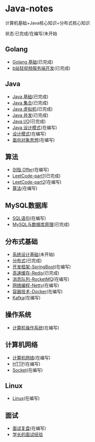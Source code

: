 # Java-notes
计算机基础+Java核心知识+分布式核心知识

状态:已完成/在编写/未开始

## Golang

- [Golang 基础](https://github.com/sx89/Java-notes/blob/master/notes/Golang.md)(已完成)
- [b站轻视频服务端开发](https://github.com/sx89/Java-notes/blob/master/notes/%E8%A7%86%E9%A2%91%E7%AE%A1%E7%90%86%E7%B3%BB%E7%BB%9F.md)(已完成)
##  Java

- [Java 基础](https://github.com/sx89/Java-notes/blob/master/notes/Java-%E5%9F%BA%E7%A1%80.md)(已完成)
- [Java 集合](https://github.com/sx89/Java-notes/blob/master/notes/Java-%E9%9B%86%E5%90%88.md)(已完成)
- [Java 虚拟机](https://github.com/sx89/Java-notes/blob/master/notes/Java-%E8%99%9A%E6%8B%9F%E6%9C%BA.md)(已完成)
- [Java 并发](https://github.com/sx89/Java-notes/blob/master/notes/Java-%E5%B9%B6%E5%8F%91.md)(已完成)
- [Java I/O](https://github.com/sx89/Java-notes/blob/master/notes/Java-IO.md)(已完成)
- [Java 设计模式](https://github.com/sx89/Java-notes/blob/master/notes/Java-%E8%AE%BE%E8%AE%A1%E6%A8%A1%E5%BC%8F.md)(在编写)
- [设计模式](https://github.com/sx89/Java-notes/blob/master/notes/%E8%AE%BE%E8%AE%A1%E6%A8%A1%E5%BC%8F.md)(在编写)
- [面向对象思想](https://github.com/sx89/Java-notes/blob/master/notes/%E9%9D%A2%E5%90%91%E5%AF%B9%E8%B1%A1%E6%80%9D%E6%83%B3.md)(在编写)

## 算法

- [剑指 Offer](https://github.com/sx89/Java-notes/blob/master/notes/%E5%89%91%E6%8C%87offer.md)(在编写)
- [LeetCode-part1](https://github.com/sx89/Java-notes/blob/master/notes/LeetCode01.md)(已完成)
- [LeetCode-part2](https://github.com/sx89/Java-notes/blob/master/notes/LeetCode01.md)(在编写)
- [算法](https://github.com/sx89/Java-notes/blob/master/notes/%E7%AE%97%E6%B3%95-%E6%8E%92%E5%BA%8F.md)(在编写)


##  MySQL数据库

- [SQL语句](https://github.com/sx89/Java-notes/blob/master/notes/MYSQL.md)(在编写)
- [MySQL与数据库原理](https://github.com/sx89/Java-notes/blob/master/notes/MYSQL.md)(已完成)

##  分布式基础 

- [系统设计基础]()(未开始)
- [分布式](https://github.com/sx89/Java-notes/blob/master/notes/%E5%88%86%E5%B8%83%E5%BC%8F.md)(已完成)
- [开发框架-SpringBoot](https://github.com/sx89/summary-of-all-my-repositories)(在编写)
- [高速缓存-Redis](https://github.com/sx89/Java-notes/blob/master/notes/redis.md)(已完成)
- [消息队列-RocketMQ](https://github.com/sx89/rocketmq4.0-code)(在编写)
- [网络编程-Netty](https://github.com/sx89/network_and_protocol)(在编写)
- [容器技术-Docker](https://github.com/sx89/docker-note)(在编写)
- [Kafka](https://github.com/sx89/Java-notes/blob/master/notes/Kafka.md)(在编写)


##  操作系统

- [计算机操作系统](https://github.com/sx89/Java-notes/blob/master/notes/%E6%93%8D%E4%BD%9C%E7%B3%BB%E7%BB%9F.md)(在编写)

## 计算机网络 

- [计算机网络](https://github.com/sx89/Java-notes/blob/master/notes/%E8%AE%A1%E7%AE%97%E6%9C%BA%E7%BD%91%E7%BB%9C.md)(在编写)
- [HTTP](https://github.com/sx89/Java-notes/blob/master/notes/HTTP.md)(在编写)
- [Socket]()(在编写)

## Linux 

- [Linux](https://github.com/sx89/Java-notes/blob/master/notes/Linux.md)(在编写)

## 面试

- [面试复盘](https://github.com/sx89/Java-notes/blob/master/notes/%E9%9D%A2%E8%AF%95%E5%A4%8D%E7%9B%98.md)(在编写)
- [学长的面试经验](https://github.com/sx89/Java-notes/blob/master/notes/%E9%9D%A2%E8%AF%95%E6%8A%80%E5%B7%A7%E6%80%BB%E7%BB%93.md)




